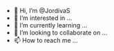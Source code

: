 - 👋 Hi, I’m @JordivaS
- 👀 I’m interested in ...
- 🌱 I’m currently learning ...
- 💞️ I’m looking to collaborate on ...
- 📫 How to reach me ...

<!---
JordivaS/JordivaS is a ✨ special ✨ repository because its `README.md` (this file) appears on your GitHub profile.
You can click the Preview link to take a look at your changes.
--->
